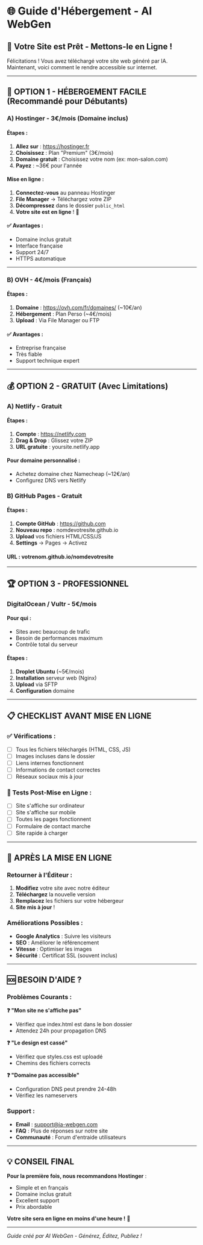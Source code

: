 # 🌐 Guide d'Hébergement - AI WebGen

## 🎯 Votre Site est Prêt - Mettons-le en Ligne !

Félicitations ! Vous avez téléchargé votre site web généré par IA. Maintenant, voici comment le rendre accessible sur internet.

---

## 🚀 OPTION 1 - HÉBERGEMENT FACILE (Recommandé pour Débutants)

### **A) Hostinger - 3€/mois (Domaine inclus)**

#### **Étapes :**
1. **Allez sur** : https://hostinger.fr
2. **Choisissez** : Plan "Premium" (3€/mois)
3. **Domaine gratuit** : Choisissez votre nom (ex: mon-salon.com)
4. **Payez** : ~36€ pour l'année

#### **Mise en ligne :**
1. **Connectez-vous** au panneau Hostinger
2. **File Manager** → Téléchargez votre ZIP
3. **Décompressez** dans le dossier `public_html`
4. **Votre site est en ligne** ! 🎉

#### **✅ Avantages :**
- Domaine inclus gratuit
- Interface française
- Support 24/7
- HTTPS automatique

---

### **B) OVH - 4€/mois (Français)**

#### **Étapes :**
1. **Domaine** : https://ovh.com/fr/domaines/ (~10€/an)
2. **Hébergement** : Plan Perso (~4€/mois)
3. **Upload** : Via File Manager ou FTP

#### **✅ Avantages :**
- Entreprise française
- Très fiable
- Support technique expert

---

## 💰 OPTION 2 - GRATUIT (Avec Limitations)

### **A) Netlify - Gratuit**

#### **Étapes :**
1. **Compte** : https://netlify.com
2. **Drag & Drop** : Glissez votre ZIP
3. **URL gratuite** : yoursite.netlify.app

#### **Pour domaine personnalisé :**
- Achetez domaine chez Namecheap (~12€/an)
- Configurez DNS vers Netlify

### **B) GitHub Pages - Gratuit**

#### **Étapes :**
1. **Compte GitHub** : https://github.com
2. **Nouveau repo** : nomdevotresite.github.io
3. **Upload** vos fichiers HTML/CSS/JS
4. **Settings** → Pages → Activez

#### **URL** : votrenom.github.io/nomdevotresite

---

## 🏆 OPTION 3 - PROFESSIONNEL

### **DigitalOcean / Vultr - 5€/mois**

#### **Pour qui :**
- Sites avec beaucoup de trafic
- Besoin de performances maximum
- Contrôle total du serveur

#### **Étapes :**
1. **Droplet Ubuntu** (~5€/mois)
2. **Installation** serveur web (Nginx)
3. **Upload** via SFTP
4. **Configuration** domaine

---

## 📋 CHECKLIST AVANT MISE EN LIGNE

### **✅ Vérifications :**
- [ ] Tous les fichiers téléchargés (HTML, CSS, JS)
- [ ] Images incluses dans le dossier
- [ ] Liens internes fonctionnent
- [ ] Informations de contact correctes
- [ ] Réseaux sociaux mis à jour

### **📱 Tests Post-Mise en Ligne :**
- [ ] Site s'affiche sur ordinateur
- [ ] Site s'affiche sur mobile
- [ ] Toutes les pages fonctionnent
- [ ] Formulaire de contact marche
- [ ] Site rapide à charger

---

## 🎨 APRÈS LA MISE EN LIGNE

### **Retourner à l'Éditeur :**
1. **Modifiez** votre site avec notre éditeur
2. **Téléchargez** la nouvelle version
3. **Remplacez** les fichiers sur votre hébergeur
4. **Site mis à jour** !

### **Améliorations Possibles :**
- **Google Analytics** : Suivre les visiteurs
- **SEO** : Améliorer le référencement
- **Vitesse** : Optimiser les images
- **Sécurité** : Certificat SSL (souvent inclus)

---

## 🆘 BESOIN D'AIDE ?

### **Problèmes Courants :**

**❓ "Mon site ne s'affiche pas"**
- Vérifiez que index.html est dans le bon dossier
- Attendez 24h pour propagation DNS

**❓ "Le design est cassé"**
- Vérifiez que styles.css est uploadé
- Chemins des fichiers corrects

**❓ "Domaine pas accessible"**
- Configuration DNS peut prendre 24-48h
- Vérifiez les nameservers

### **Support :**
- **Email** : support@ia-webgen.com
- **FAQ** : Plus de réponses sur notre site
- **Communauté** : Forum d'entraide utilisateurs

---

## 💡 CONSEIL FINAL

**Pour la première fois, nous recommandons Hostinger** :
- Simple et en français
- Domaine inclus gratuit  
- Excellent support
- Prix abordable

**Votre site sera en ligne en moins d'une heure !** 🚀

---

*Guide créé par AI WebGen - Générez, Éditez, Publiez !*